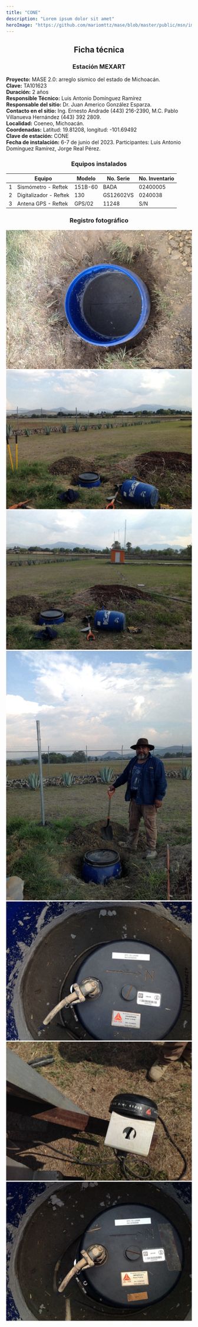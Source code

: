 ```yaml
---
title: "CONE"
description: "Lorem ipsum dolor sit amet"
heroImage: "https://github.com/mariomttz/mase/blob/master/public/msn/images/blog/cone/cone_1.jpg?raw=true"
---
```


<div align="center">

## Ficha técnica

### Estación MEXART

</div>

**Proyecto:** MASE 2.0: arreglo sísmico del estado de Michoacán.  
**Clave:** TA101623  
**Duración:** 2 años  
**Responsible Técnico:** Luis Antonio Domínguez Ramírez  
**Responsable del sitio:** Dr. Juan Americo González Esparza.  
**Contacto en el sitio:** Ing. Ernesto Andrade (443) 216-2390, M.C. Pablo Villanueva Hernández (443) 392 2809.  
**Localidad:** Coeneo, Michoacán.  
**Coordenadas:** Latitud: 19.81208, longitud: -101.69492  
**Clave de estación:** CONE  
**Fecha de instalación:** 6-7 de junio del 2023. Participantes: Luis Antonio Domínguez Ramírez, Jorge Real Pérez.

<div align="center">

### Equipos instalados

</div>

|     | Equipo                 | Modelo  | No. Serie | No. Inventario |
| --- | ---------------------- | ------- | --------- | -------------- |
| 1   | Sismómetro - Reftek    | 151B-60 | BADA      | 02400005       |
| 2   | Digitalizador - Reftek | 130     | GS12602VS | 0240038        |
| 3   | Antena GPS - Reftek    | GPS/02  | 11248     | S/N            |

<div align="center">

### Registro fotográfico

</div>

![cone_1](https://github.com/mariomttz/mase/blob/master/public/msn/images/blog/cone/cone_1.jpg?raw=true)  
![cone_2](https://github.com/mariomttz/mase/blob/master/public/msn/images/blog/cone/cone_2.jpg?raw=true)  
![cone_3](https://github.com/mariomttz/mase/blob/master/public/msn/images/blog/cone/cone_3.jpg?raw=true)
![cone_4](https://github.com/mariomttz/mase/blob/master/public/msn/images/blog/cone/cone_4.jpg?raw=true)
![cone_5](https://github.com/mariomttz/mase/blob/master/public/msn/images/blog/cone/cone_5.jpg?raw=true)
![cone_6](https://github.com/mariomttz/mase/blob/master/public/msn/images/blog/cone/cone_6.jpg?raw=true)
![cone_7](https://github.com/mariomttz/mase/blob/master/public/msn/images/blog/cone/cone_7.jpg?raw=true)
